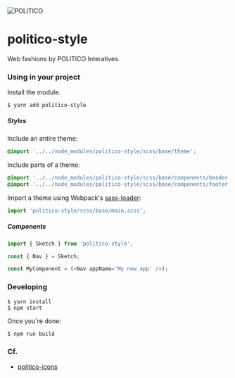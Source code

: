 ![POLITICO](https://rawgithub.com/The-Politico/src/master/images/logo/badge.png)

# politico-style

Web fashions by POLITICO Interatives.

### Using in your project

Install the module.

```
$ yarn add politico-style
```

##### Styles

Include an entire theme:

```scss
@import '../../node_modules/politico-style/scss/base/theme';
```

Include parts of a theme:

```scss
@import '../../node_modules/politico-style/scss/base/components/header';
@import '../../node_modules/politico-style/scss/base/components/footer';
```

Import a theme using Webpack's [sass-loader](https://github.com/webpack-contrib/sass-loader):

```JavaScript
import 'politico-style/scss/base/main.scss';
```

##### Components

```javascript
import { Sketch } from 'politico-style';

const { Nav } = Sketch;

const MyComponent = (<Nav appName='My new app' />);
```

### Developing

```
$ yarn install
$ npm start
```

Once you're done:
```
$ npm run build
```


### Cf.

- [politico-icons](https://github.com/The-Politico/politico-icons)
